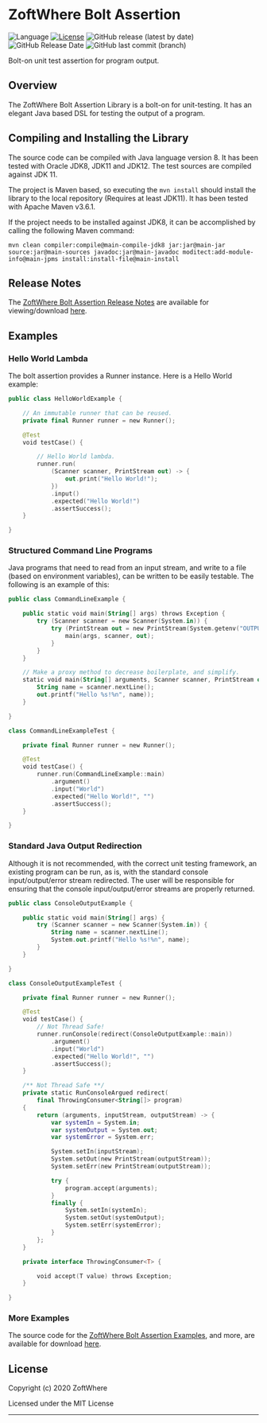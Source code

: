 # ZoftWhere Bolt Assertion
![Language](https://img.shields.io/github/languages/top/ZoftWhere/bolt-assertion) [![License](https://img.shields.io/github/license/ZoftWhere/bolt-assertion)](https://github.com/ZoftWhere/bolt-assertion/blob/master/license.txt) ![GitHub release (latest by date)](https://img.shields.io/github/v/release/ZoftWhere/bolt-assertion) ![GitHub Release Date](https://img.shields.io/github/release-date/ZoftWhere/bolt-assertion)
![GitHub last commit (branch)](https://img.shields.io/github/last-commit/ZoftWhere/bolt-assertion/master?label=master%20updated)

Bolt-on unit test assertion for program output.

## Overview

The ZoftWhere Bolt Assertion Library is a bolt-on for unit-testing.  It has an elegant Java based DSL for testing the output of a program.


## Compiling and Installing the Library

The source code can be compiled with Java language version 8.  It has been tested with Oracle JDK8, JDK11 and JDK12.  The test sources are compiled against JDK 11.

The project is Maven based, so executing the ```mvn install``` should install the library to the local repository (Requires at least JDK11).  It has been tested with Apache Maven v3.6.1.

If the project needs to be installed against JDK8, it can be accomplished by calling the following Maven command:

``` shell script
mvn clean compiler:compile@main-compile-jdk8 jar:jar@main-jar source:jar@main-sources javadoc:jar@main-javadoc moditect:add-module-info@main-jpms install:install-file@main-install
``` 


## Release Notes

The [ZoftWhere Bolt Assertion Release Notes](/main-github/release-notes) are available for viewing/download [here](/main-github/release-notes).


## Examples

### Hello World Lambda

The bolt assertion provides a Runner instance.  Here is a Hello World example:
``` kotlin
public class HelloWorldExample {

    // An immutable runner that can be reused.
    private final Runner runner = new Runner();

    @Test
    void testCase() {

        // Hello World lambda.
        runner.run(
            (Scanner scanner, PrintStream out) -> {
                out.print("Hello World!");
            })
            .input()
            .expected("Hello World!")
            .assertSuccess();
    }

}
```

### Structured Command Line Programs

Java programs that need to read from an input stream, and write to a file (based on environment variables), can be written to be easily testable.  The following is an example of this:
``` kotlin
public class CommandLineExample {

    public static void main(String[] args) throws Exception {
        try (Scanner scanner = new Scanner(System.in)) {
            try (PrintStream out = new PrintStream(System.getenv("OUTPUT_PATH"))) {
                main(args, scanner, out);
            }
        }
    }

    // Make a proxy method to decrease boilerplate, and simplify.
    static void main(String[] arguments, Scanner scanner, PrintStream out) {
        String name = scanner.nextLine();
        out.printf("Hello %s!%n", name));
    }

}
```
``` kotlin 
class CommandLineExampleTest {

    private final Runner runner = new Runner();

    @Test
    void testCase() {
        runner.run(CommandLineExample::main)
            .argument()
            .input("World")
            .expected("Hello World!", "")
            .assertSuccess();
    }

}
```

### Standard Java Output Redirection

Although it is not recommended, with the correct unit testing framework, an existing program can be run, as is, with the standard console input/output/error stream redirected.  The user will be responsible for ensuring that the console input/output/error streams are properly returned.
``` kotlin
public class ConsoleOutputExample {

    public static void main(String[] args) {
        try (Scanner scanner = new Scanner(System.in)) {
            String name = scanner.nextLine();
            System.out.printf("Hello %s!%n", name);
        }
    }

}
```
``` kotlin
class ConsoleOutputExampleTest {

    private final Runner runner = new Runner();

    @Test
    void testCase() {
        // Not Thread Safe!
        runner.runConsole(redirect(ConsoleOutputExample::main))
            .argument()
            .input("World")
            .expected("Hello World!", "")
            .assertSuccess();
    }

    /** Not Thread Safe **/
    private static RunConsoleArgued redirect(
        final ThrowingConsumer<String[]> program)
    {
        return (arguments, inputStream, outputStream) -> {
            var systemIn = System.in;
            var systemOutput = System.out;
            var systemError = System.err;

            System.setIn(inputStream);
            System.setOut(new PrintStream(outputStream));
            System.setErr(new PrintStream(outputStream));

            try {
                program.accept(arguments);
            }
            finally {
                System.setIn(systemIn);
                System.setOut(systemOutput);
                System.setErr(systemError);
            }
        };
    }

    private interface ThrowingConsumer<T> {

        void accept(T value) throws Exception;
    }

}
```

### More Examples

The source code for the [ZoftWhere Bolt Assertion Examples](/test-java/example), and more, are available for download [here](/test-java/example).


## License

Copyright (c) 2020 ZoftWhere

Licensed under the MIT License

------